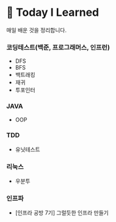 # 📂 Today I Learned

매일 배운 것을 정리합니다.

### 코딩테스트(백준, 프로그래머스, 인프런)
  - DFS
  - BFS
  - 백트래킹
  - 재귀
  - 투포인터
  
### JAVA
  - OOP
  
  
  
### TDD
  - 유닛테스트

### 리눅스
  - 우분투
  
### 인프파
  - [인프라 공방 7기] 그럴듯한 인프라 만들기
